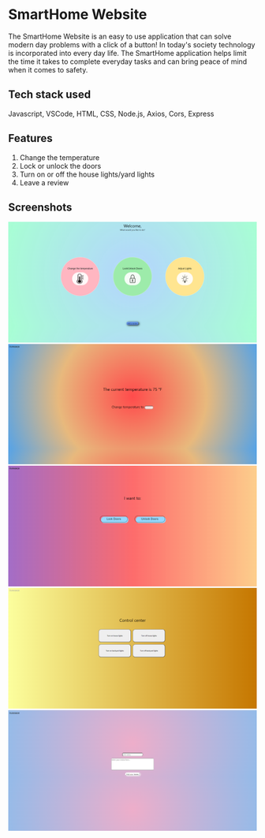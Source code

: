 # SmartHome Website

The SmartHome Website is an easy to use application that can solve modern day problems with a click of a button! In today's society technology is incorporated into every day life. The SmartHome application helps limit the time it takes to complete everyday tasks and can bring peace of mind when it comes to safety. 



## Tech stack used


Javascript, VSCode, HTML, CSS, Node.js, Axios, Cors, Express

## Features

1. Change the temperature
2. Lock or unlock the doors
3. Turn on or off the house lights/yard lights
4. Leave a review

## Screenshots

![Capstone Homepage](/images/CapstoneHomepage.png)
![Temperature Page](/images/TemperaturePage.png)
![Lock Doors Page](/images/LockPage.png)
![Lights Page](/images/LightsPage.png)
![Review Page](/images/ReviewPage.png)



